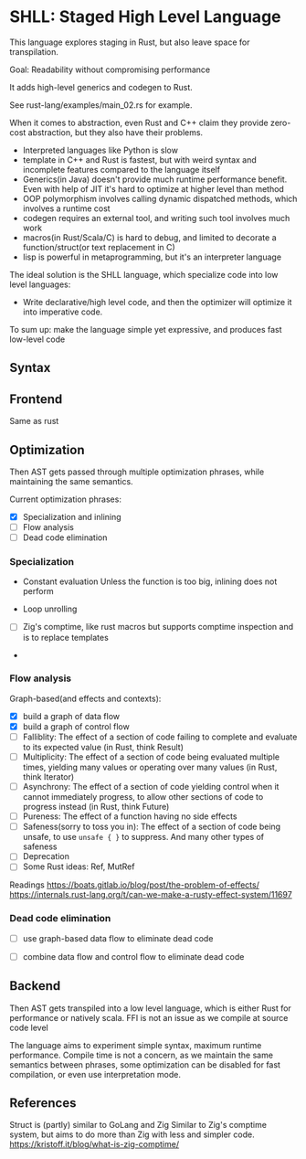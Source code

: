 # SHLL: Staged High Level Language

This language explores staging in Rust, but also leave space for transpilation.

Goal: Readability without compromising performance

It adds high-level generics and codegen to Rust.

See rust-lang/examples/main_02.rs for example.

When it comes to abstraction, even Rust and C++ claim they provide zero-cost abstraction, but they also have their problems.
- Interpreted languages like Python is slow
- template in C++ and Rust is fastest, but with weird syntax and incomplete features compared to the language itself
- Generics(in Java) doesn't provide much runtime performance benefit. Even with help of JIT it's hard to optimize at higher level than method
- OOP polymorphism involves calling dynamic dispatched methods, which involves a runtime cost
- codegen requires an external tool, and writing such tool involves much work
- macros(in Rust/Scala/C) is hard to debug, and limited to decorate a function/struct(or text replacement in C)
- lisp is powerful in metaprogramming, but it's an interpreter language



The ideal solution is the SHLL language, which specialize code into low level languages:

- Write declarative/high level code, and then the optimizer will optimize it into imperative code. 

To sum up: make the language simple yet expressive, and produces fast low-level code

## Syntax

## Frontend
Same as rust

## Optimization
Then AST gets passed through multiple optimization phrases, while maintaining the same semantics.

Current optimization phrases:
- [x] Specialization and inlining
- [ ] Flow analysis
- [ ] Dead code elimination

### Specialization

- Constant evaluation
Unless the function is too big, inlining does not perform

- Loop unrolling


- [ ] Zig's comptime, like rust macros but supports comptime inspection and is to replace templates
- 
### Flow analysis

Graph-based(and effects and contexts):

- [x] build a graph of data flow
- [x] build a graph of control flow
- [ ] Falliblity: The effect of a section of code failing to complete and evaluate to its expected value (in Rust, think Result)
- [ ] Multiplicity: The effect of a section of code being evaluated multiple times, yielding many values or operating over many values (in Rust, think Iterator)
- [ ] Asynchrony: The effect of a section of code yielding control when it cannot immediately progress, to allow other sections of code to progress instead (in Rust, think Future)
- [ ] Pureness: The effect of a function having no side effects
- [ ] Safeness(sorry to toss you in): The effect of a section of code being unsafe, to use `unsafe { }` to suppress. And many other types of safeness
- [ ] Deprecation
- [ ] Some Rust ideas: Ref, MutRef

Readings
https://boats.gitlab.io/blog/post/the-problem-of-effects/
https://internals.rust-lang.org/t/can-we-make-a-rusty-effect-system/11697


### Dead code elimination

- [ ] use graph-based data flow to eliminate dead code
- [ ] combine data flow and control flow to eliminate dead code


## Backend
Then AST gets transpiled into a low level language, which is either Rust for performance or natively scala. FFI is not an issue as we compile at source code level

The language aims to experiment simple syntax, maximum runtime performance.
Compile time is not a concern, as we maintain the same semantics between phrases, some optimization can be disabled for fast compilation, or even use interpretation mode.


## References

Struct is (partly) similar to GoLang and Zig
Similar to Zig's comptime system, but aims to do more than Zig with less and simpler code. https://kristoff.it/blog/what-is-zig-comptime/
